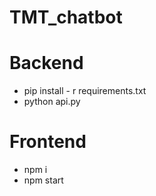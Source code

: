 # TMT_chatbot
# Backend
- pip install - r requirements.txt
- python api.py
# Frontend
- npm i
- npm start
